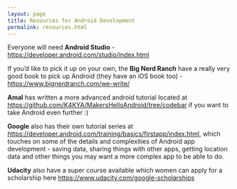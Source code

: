 ```yaml
---
layout: page
title: Resources for Android Development
permalink: resources.html
---
```


Everyone will need **Android Studio** - https://developer.android.com/studio/index.html

If you’d like to pick it up on your own, the **Big Nerd Ranch** have a really very good book to pick up Android (they have an iOS book too) - https://www.bignerdranch.com/we-write/

**Amal** has written a more advanced android tutorial located at https://github.com/K4KYA/MakersHelloAndroid/tree/codebar if you want to take Android even further :)

**Google** also has their own tutorial series at https://developer.android.com/training/basics/firstapp/index.html, which touches on some of the details and complexities of Android app development - saving data, sharing things with other apps, getting location data and other things you may want a more complex app to be able to do.

**Udacity** also have a super course available which women can apply for a scholarship here https://www.udacity.com/google-scholarships
